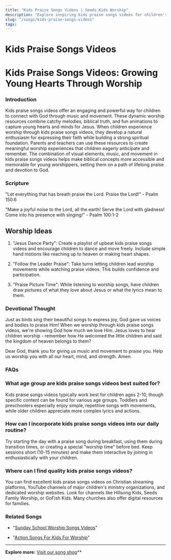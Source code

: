 ```yaml
---
title: "Kids Praise Songs Videos | Seeds Kids Worship"
description: "Explore inspiring kids praise songs videos for children's worship and faith development. Biblical music resources for families and ministry."
slug: "/songs/kids-praise-songs-videos"
tags:
---
```


# Kids Praise Songs Videos

# Kids Praise Songs Videos: Growing Young Hearts Through Worship

### Introduction
Kids praise songs videos offer an engaging and powerful way for children to connect with God through music and movement. These dynamic worship resources combine catchy melodies, biblical truth, and fun animations to capture young hearts and minds for Jesus. When children experience worship through kids praise songs videos, they develop a natural enthusiasm for expressing their faith while building a strong spiritual foundation. Parents and teachers can use these resources to create meaningful worship experiences that children eagerly anticipate and remember. The combination of visual elements, music, and movement in kids praise songs videos helps make biblical concepts more accessible and memorable for young worshippers, setting them on a path of lifelong praise and devotion to God.

### Scripture
"Let everything that has breath praise the Lord. Praise the Lord!" - Psalm 150:6

"Make a joyful noise to the Lord, all the earth! Serve the Lord with gladness! Come into his presence with singing!" - Psalm 100:1-2

## Worship Ideas
1. "Jesus Dance Party": Create a playlist of upbeat kids praise songs videos and encourage children to dance and move freely. Include simple hand motions like reaching up to heaven or making heart shapes.

2. "Follow the Leader Praise": Take turns letting children lead worship movements while watching praise videos. This builds confidence and participation.

3. "Praise Picture Time": While listening to worship songs, have children draw pictures of what they love about Jesus or what the lyrics mean to them.

### Devotional Thought
Just as birds sing their beautiful songs to express joy, God gave us voices and bodies to praise Him! When we worship through kids praise songs videos, we're showing God how much we love Him. Jesus loves to hear children worship - remember how He welcomed the little children and said the kingdom of heaven belongs to them? 

Dear God, thank you for giving us music and movement to praise you. Help us worship you with all our heart, mind, and strength. Amen.

### FAQs

### What age group are kids praise songs videos best suited for?
Kids praise songs videos typically work best for children ages 2-10, though specific content can be found for various age groups. Toddlers and preschoolers especially enjoy simple, repetitive songs with movements, while older children appreciate more complex lyrics and actions.

### How can I incorporate kids praise songs videos into our daily routine?
Try starting the day with a praise song during breakfast, using them during transition times, or creating a special "worship time" before bed. Keep sessions short (10-15 minutes) and make them interactive by joining in enthusiastically with your children.

### Where can I find quality kids praise songs videos?
You can find excellent kids praise songs videos on Christian streaming platforms, YouTube channels of major children's ministry organizations, and dedicated worship websites. Look for channels like Hillsong Kids, Seeds Family Worship, or GoFish Kids. Many churches also offer digital resources for families.

### Related Songs

- "[Sunday School Worship Songs Videos](/songs/sunday-school-worship-songs-videos/)"

- "[Action Songs For Kids For Worship](/songs/action-songs-for-kids-for-worship/)"

---

**Explore more:** [Visit our song shop](https://seedskidsworship.com/shop)**

<!-- Schema Markup -->
<script type="application/ld+json">
{
  "@context": "https://schema.org",
  "@type": "MusicRecording",
  "name": "Kids Praise Songs Videos",
  "byArtist": {
    "@type": "MusicGroup",
    "name": "Seeds Kids Worship"
  },
  "isFamilyFriendly": true,
  "url": "https://seedskidsworship.com/songs/kids-praise-songs-videos/"
}
</script>